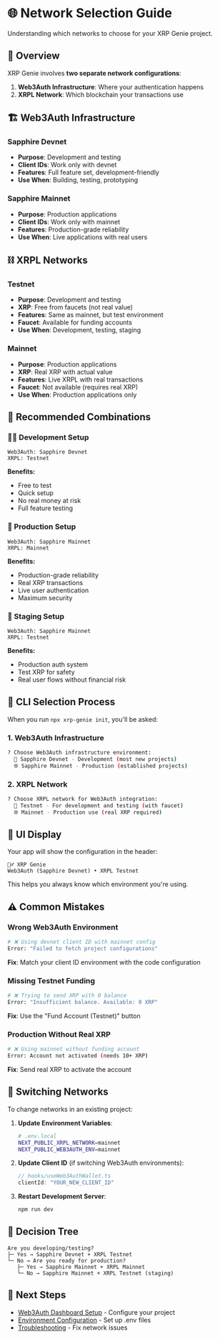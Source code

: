 # 🌐 Network Selection Guide

Understanding which networks to choose for your XRP Genie project.

## 🎯 Overview

XRP Genie involves **two separate network configurations**:

1. **Web3Auth Infrastructure**: Where your authentication happens
2. **XRPL Network**: Which blockchain your transactions use

## 🏗️ Web3Auth Infrastructure

### Sapphire Devnet
- **Purpose**: Development and testing
- **Client IDs**: Work only with devnet
- **Features**: Full feature set, development-friendly
- **Use When**: Building, testing, prototyping

### Sapphire Mainnet  
- **Purpose**: Production applications
- **Client IDs**: Work only with mainnet
- **Features**: Production-grade reliability
- **Use When**: Live applications with real users

## ⛓️ XRPL Networks

### Testnet
- **Purpose**: Development and testing
- **XRP**: Free from faucets (not real value)
- **Features**: Same as mainnet, but test environment
- **Faucet**: Available for funding accounts
- **Use When**: Development, testing, staging

### Mainnet
- **Purpose**: Production applications
- **XRP**: Real XRP with actual value
- **Features**: Live XRPL with real transactions
- **Faucet**: Not available (requires real XRP)
- **Use When**: Production applications only

## 🎯 Recommended Combinations

### 👨‍💻 Development Setup
```
Web3Auth: Sapphire Devnet
XRPL: Testnet
```
**Benefits:**
- Free to test
- Quick setup
- No real money at risk
- Full feature testing

### 🚀 Production Setup
```
Web3Auth: Sapphire Mainnet  
XRPL: Mainnet
```
**Benefits:**
- Production-grade reliability
- Real XRP transactions
- Live user authentication
- Maximum security

### 🧪 Staging Setup
```
Web3Auth: Sapphire Mainnet
XRPL: Testnet
```
**Benefits:**
- Production auth system
- Test XRP for safety
- Real user flows without financial risk

## 🔄 CLI Selection Process

When you run `npx xrp-genie init`, you'll be asked:

### 1. Web3Auth Infrastructure
```bash
? Choose Web3Auth infrastructure environment:
  🧪 Sapphire Devnet - Development (most new projects)
  🌐 Sapphire Mainnet - Production (established projects)
```

### 2. XRPL Network  
```bash
? Choose XRPL network for Web3Auth integration:
  🧪 Testnet - For development and testing (with faucet)
  🌐 Mainnet - Production use (real XRP required)
```

## 🎨 UI Display

Your app will show the configuration in the header:

```
🧞‍♂️ XRP Genie
Web3Auth (Sapphire Devnet) • XRPL Testnet
```

This helps you always know which environment you're using.

## ⚠️ Common Mistakes

### Wrong Web3Auth Environment
```bash
# ❌ Using devnet client ID with mainnet config
Error: "Failed to fetch project configurations"
```
**Fix**: Match your client ID environment with the code configuration

### Missing Testnet Funding
```bash
# ❌ Trying to send XRP with 0 balance
Error: "Insufficient balance. Available: 0 XRP"
```
**Fix**: Use the "Fund Account (Testnet)" button

### Production Without Real XRP
```bash
# ❌ Using mainnet without funding account
Error: Account not activated (needs 10+ XRP)
```
**Fix**: Send real XRP to activate the account

## 🔄 Switching Networks

To change networks in an existing project:

1. **Update Environment Variables**:
   ```bash
   # .env.local
   NEXT_PUBLIC_XRPL_NETWORK=mainnet
   NEXT_PUBLIC_WEB3AUTH_ENV=mainnet
   ```

2. **Update Client ID** (if switching Web3Auth environments):
   ```typescript
   // hooks/useWeb3AuthWallet.ts
   clientId: "YOUR_NEW_CLIENT_ID"
   ```

3. **Restart Development Server**:
   ```bash
   npm run dev
   ```

## 🎯 Decision Tree

```
Are you developing/testing?
├─ Yes → Sapphire Devnet + XRPL Testnet
└─ No → Are you ready for production?
   ├─ Yes → Sapphire Mainnet + XRPL Mainnet  
   └─ No → Sapphire Mainnet + XRPL Testnet (staging)
```

## 🔗 Next Steps

- [Web3Auth Dashboard Setup](../setup/web3auth-dashboard.md) - Configure your project
- [Environment Configuration](../setup/environment-config.md) - Set up .env files
- [Troubleshooting](../help/troubleshooting.md) - Fix network issues